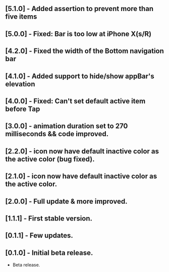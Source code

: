## [5.1.0] - Added assertion to prevent more than five items

## [5.0.0] - Fixed: Bar is too low at iPhone X(s/R)

## [4.2.0] - Fixed the width of the Bottom navigation bar

## [4.1.0] - Added support to hide/show appBar's elevation

## [4.0.0] - Fixed: Can't set default active item before Tap

## [3.0.0] - animation duration set to 270 milliseconds && code improved.

## [2.2.0] - icon now have default inactive color as the active color (bug fixed).

## [2.1.0] - icon now have default inactive color as the active color.

## [2.0.0] - Full update & more improved.

## [1.1.1] - First stable version.

## [0.1.1] - Few updates.

## [0.1.0] - Initial beta release.

* Beta release.
